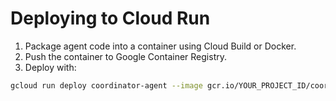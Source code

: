 # Deploying to Cloud Run

1. Package agent code into a container using Cloud Build or Docker.
2. Push the container to Google Container Registry.
3. Deploy with:

```bash
gcloud run deploy coordinator-agent --image gcr.io/YOUR_PROJECT_ID/coordinator-agent --platform managed --region us-central1 --allow-unauthenticated
```
